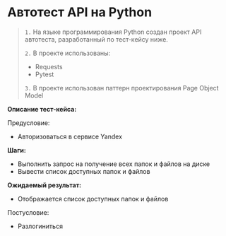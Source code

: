 # Автотест API на Python
> `1.` На языке программирования Python создан проект API
автотеста, разработанный по тест-кейсу ниже.
> 
> `2.` В проекте использованы:
> - Requests
> - Pytest
> 
> 
> `3.` В проекте использован  паттерн проектирования Page Object Model

 **Описание тест-кейса:**

 Предусловие: 
 - Авторизоваться в сервисе Yandex

**Шаги:**

 -  Выполнить запрос на получение всех папок и файлов на диске
 -  Вывести список доступных папок и файлов

**Ожидаемый результат:** 
 - Отображается список доступных папок и файлов

  Постусловие:  
 -  Разлогиниться
